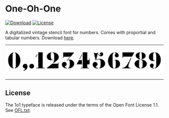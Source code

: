 # One-Oh-One

[![Download](https://img.shields.io/badge/download-now-brightgreen?logo=GitHub)](https://github.com/fthaler/1o1/raw/main/release/1o1.otf)
[![License](https://img.shields.io/badge/license-OFL-green)](https://github.com/fthaler/1o1/blob/main/OFL.txt)

A digitalized vintage stencil font for numbers. Comes with proportial and tabular numbers. Download [here](https://github.com/fthaler/1o1/raw/main/release/1o1.otf).

---

<img src="readme.svg" width="1000"></img>

---

## License

The 1o1 typeface is released under the terms of the Open Font License 1.1. See [OFL.txt](https://github.com/fthaler/1o1/blob/main/OFL.txt).
